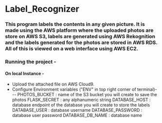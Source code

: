 # Label_Recognizer
### This program labels the contents in any given picture. It is made using the AWS platform where the uploaded photos are store on AWS S3, labels are generated using AWS Rekognition and the labels generated for the photos are stored in AWS RDS. All of this is viewed on a web interface using AWS EC2.

### Running the project -
#### On local Instance - 
- Upload the attached file on AWS Cloud9.
- Configure Environment variables ("ENV" in top right corner of terminal)-
-- PHOTOS_BUCKET : name of the S3 bucket you will create to save the photos
    FLASK_SECRET : any alphanumeric string
DATABASE_HOST : database endpoint of the database you will create to store the labels
DATABASE_USER : database username 
DATABASE_PASSWORD : database user password
DATABASE_DB_NAME : database name 


